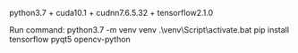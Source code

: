 python3.7 + cuda10.1 + cudnn7.6.5.32 + tensorflow2.1.0  

Run command:
python3.7 -m venv venv
.\venv\Script\activate.bat
pip install tensorflow pyqt5 opencv-python